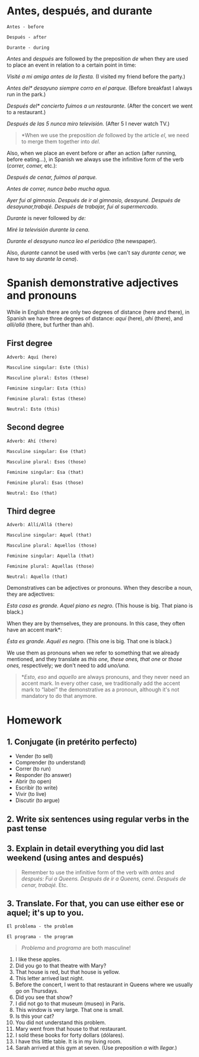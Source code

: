 # Antes, después, and durante

    Antes - before

    Después - after

    Durante - during

*Antes* and *después* are followed by the preposition *de* when they are used to place an event in relation 
to a certain point in time:

*Visité a mi amiga antes de la fiesta.* (I visited my friend before the party.)

*Antes del\* desayuno siempre corro en el parque.* (Before breakfast I always run in the park.)

*Después del\* concierto fuimos a un restaurante.* (After the concert we went to a restaurant.)

*Después de las 5 nunca miro televisión.* (After 5 I never watch TV.)

> *When we use the preposition *de* followed by the article *el*, we need to merge them together into *del.*

Also, when we place an event before or after an action (after running, before eating…), in Spanish we always 
use the infinitive form of the verb (*correr, comer,* etc.):

*Después de cenar, fuimos al parque.*

*Antes de correr, nunca bebo mucha agua.*

*Ayer fui al gimnasio. Después de ir al gimnasio, desayuné. Después de desayunar,trabajé. 
Después de trabajar, fui al supermercado.*

*Durante* is never followed by *de:*

*Miré la televisión durante la cena.*

*Durante el desayuno nunca leo el periódico* (the newspaper).

Also, *durante* cannot be used with verbs (we can't say *durante cenar,* we have to say *durante la cena*).

# Spanish demonstrative adjectives and pronouns

While in English there are only two degrees of distance (here and there), in Spanish we have three degrees 
of distance: *aquí* (here), *ahí* (there), and *allí/allá* (there, but further than ahí). 

## First degree

    Adverb: Aquí (here)

    Masculine singular: Este (this)

    Masculine plural: Estos (these)

    Feminine singular: Esta (this)

    Feminine plural: Estas (these)

    Neutral: Esto (this)

## Second degree

    Adverb: Ahí (there)

    Masculine singular: Ese (that)

    Masculine plural: Esos (those)

    Feminine singular: Esa (that)

    Feminine plural: Esas (those)

    Neutral: Eso (that)

## Third degree

    Adverb: Allí/Allá (there)

    Masculine singular: Aquel (that)

    Masculine plural: Aquellos (those)

    Feminine singular: Aquella (that)

    Feminine plural: Aquellas (those)

    Neutral: Aquello (that)

Demonstratives can be adjectives or pronouns. When they describe a noun, they are adjectives:

*Esta casa es grande. Aquel piano es negro.* (This house is big. That piano is black.)

When they are by themselves, they are pronouns. In this case, they often have an accent mark*:

*Ésta es grande. Aquél es negro.* (This one is big. That one is black.)

We use them as pronouns when we refer to something that we already mentioned, and they translate 
as *this one, these ones, that one* or *those ones,* respectively; we don't need to add *uno/una.*

> **Esto, eso* and *aquello* are always pronouns, and they never need an accent mark. 
> In every other case, we traditionally add the accent mark to “label” the demonstrative as a pronoun, 
> although it's not mandatory to do that anymore.

# Homework

## 1. Conjugate (in pretérito perfecto)

- Vender (to sell)
- Comprender (to understand)
- Correr (to run)
- Responder (to answer)
- Abrir (to open)
- Escribir (to write)
- Vivir (to live)
- Discutir (to argue)

## 2. Write six sentences using regular verbs in the past tense

## 3. Explain in detail everything you did last weekend (using antes and después)

> Remember to use the infinitive form of the verb with *antes* and *después: Fui a Queens. 
> Después de ir a Queens, cené. Después de cenar, trabajé.* Etc.

## 3. Translate. For that, you can use either ese or aquel; it's up to you.

    El problema - the problem

    El programa - the program

> *Problema* and *programa* are both masculine!

1. I like these apples.
2. Did you go to that theatre with Mary?
3. That house is red, but that house is yellow.
4. This letter arrived last night.
5. Before the concert, I went to that restaurant in Queens where we usually go on Thursdays.
6. Did you see that show?
7. I did not go to that museum (museo) in Paris.
8. This window is very large. That one is small.
9. Is this your cat?
10. You did not understand this problem.
11. Mary went from that house to that restaurant.
12. I sold these books for forty dollars (dólares).
13. I have this little table. It is in my living room.
14. Sarah arrived at this gym at seven. (Use preposition *a* with *llegar.*)